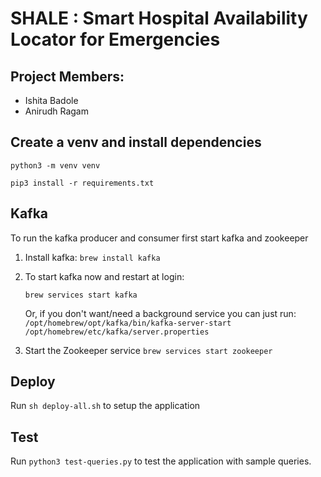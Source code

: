 # SHALE : Smart Hospital Availability Locator for Emergencies

## Project Members:
- Ishita Badole
- Anirudh Ragam

## Create a venv and install dependencies

`python3 -m venv venv`

`pip3 install -r requirements.txt`

## Kafka

To run the kafka producer and consumer first start kafka and zookeeper

1. Install kafka:
    `brew install kafka`

2. To start kafka now and restart at login:

    `brew services start kafka`

    Or, if you don't want/need a background service you can just run:
    `/opt/homebrew/opt/kafka/bin/kafka-server-start /opt/homebrew/etc/kafka/server.properties`

3. Start the Zookeeper service
    `brew services start zookeeper`

## Deploy

Run `sh deploy-all.sh` to setup the application

## Test

Run `python3 test-queries.py` to test the application with sample queries.